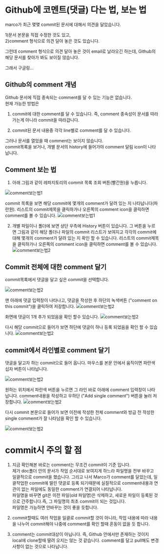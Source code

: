 # Github에 코멘트(댓글) 다는 법, 보는 법

marco가 최근 몇몇 commit된 문서에 대해서 의견을 달았습니다.

1)문서 본문을 직접 수정한 것도 있고,  
2)comment 형식으로 의견 달아 놓은 것도 있습니다.

그런데 comment 형식으로 의견 달아 놓은 것이 email로 날라오긴 하는데, Github의 해당 문서를 찾아가 봐도 보이질 않습니다.

그래서 구글링...

## Github의 comment 개념

Github 문서에 직접 종속되는 comment를 달 수 있는 기능은 없습니다.  
현재 가능한 방법은

1. commit에 대한 comment를 달 수 있습니다. 즉, comment 종속성이 문서를 따라가는게 아니라 commit을 따라갑니다.

2. commit된 문서 내용중 각각 line별로 comment를 달 수 있습니다.

그러나 문서를 열었을 때 comment는 보이지 않습니다.  
commit목록을 보거나, 개별 문서의 history에 들어가야 comment 달림 icon이 나타납니다.

## Comment 보는 법

1. 아래 그림과 같이 레파지토리의 commit 목록 조회 버튼(빨간원)을 누릅니다.

![comment보는법1](images/git/git_comment2.png)

commit 목록을 보면 해당 commit에 몇개의 comment가 달려 있는 지 나타납니다(파란원). 리스트의 commit제목을 클릭하가나 오른쪽의 comment icon을 클릭하면 comment를 볼 수 있습니다.
![comment보는법1](images/git/git_comment3.png)

2. 개별 파일이나 폴더에 보면 상단 우측에 History 버튼이 있습니다.
   그 버튼을 누르면 그림과 같이 해당 폴더나 파일의 commit 리스트가 보여지고 각각의 commit에 대해 몇개의 comment가 달려 있는 지 확인 할 수 있습니다. 리스트의 commit제목을 클릭하가나 오른쪽의 comment icon을 클릭하면 comment를 볼 수 있습니다.
   ![comment보는법2](images/git/git_comment1.png)

## Commit 전체에 대한 comment 달기

commit목록에서 댓글을 달고 싶은 commit을 선택합니다.

![comment보는법2](images/git/git_comment4.png)

맨 아래에 댓글 입력창이 나타나고,
댓글을 작성한 후 하단의 녹색버튼 ("comment on this commit")을 클릭하여 저장합니다.
![comment보는법2](images/git/git_comment5.png)

화면에 댓글이 1개 추가 되었음을 확인 할수 있습니다.
![comment보는법2](images/git/git_comment6.png)

다시 해당 commit으로 들어가 보면 하단에 댓글이 하나 등록 되었음을 확인 할 수 있습니다.
![comment보는법2](images/git/git_comment7.png)

## commit에서 라인별로 comment 달기

댓글을 달고자 하는 commit으로 들어 옵니다.
마우스를 본문 안에서 움직이면 파란색 십자 버튼이 나타납니다.

![comment보는법2](images/git/git_comment8.png)

원하는 위치에서 파란색 버튼을 누르면 그 라인 바로 아래에 comment 입력창이 나타납니다.
comment내용을 작성하고 우하단 ("Add single comment") 버튼을 눌러 저장합니다.
![comment보는법2](images/git/git_comment9.png)

다시 commit 본문으로 들어가 보면 이전에 작성한 전체 comment와 방급 전 작성한 single commemt가 잘 나타남을 확인 할 수 있습니다.

![comment보는법2](images/git/git_comment10.png)

# commit시 주의 할 점

1. 지금 확인해본 바로는 comment는 무조건 commit이 기준 입니다.  
   제가 doc폴더 안의 문서가 작업 순서대로 보여지게 하느라 파일명을 전부 바꾸고 일괄적으로 commit을 했습니다.
   그리고 나서 Marco가 comment를 달았는데, 일괄작업한 commit에 딸린 댓글로 등록 되기때문에 실질적으로 comment내용과 연관이 없는 파일에도 동일한 comment가 연결되어 나타납니다.  
   파일명을 바꾸면 git은 이전 파일(old 파일명)은 삭제하고, 새로운 파일이 등록된 것으로 간주합니다.즉, 그 파일명의 최초 commit이 되는 것입니다.  
   파일명은 가능하면 안바꾸는 것이 좋을 듯합니다.

2. commit할때도 여러 작업을 일괄로 commit할 것이 아니라, 작업 내용에 따라 내용을 나누어 commit해야 나중에 comment를 확인 할때 혼동이 없을 듯 합니다.

3. comment는 commit대상이 아닙니다.
   즉, Github 안에서만 존재하는 것이지 local에 clone할때 딸려 오지는 않는 것 같습니다. comment를 달고 pull해도 변경사항이 없는 것으로 나타납니다.
